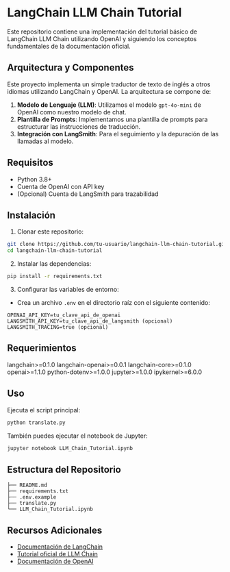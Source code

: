 # LangChain LLM Chain Tutorial

Este repositorio contiene una implementación del tutorial básico de LangChain LLM Chain utilizando OpenAI y siguiendo los conceptos fundamentales de la documentación oficial.

## Arquitectura y Componentes

Este proyecto implementa un simple traductor de texto de inglés a otros idiomas utilizando LangChain y OpenAI. La arquitectura se compone de:

1. **Modelo de Lenguaje (LLM)**: Utilizamos el modelo `gpt-4o-mini` de OpenAI como nuestro modelo de chat.
2. **Plantilla de Prompts**: Implementamos una plantilla de prompts para estructurar las instrucciones de traducción.
3. **Integración con LangSmith**: Para el seguimiento y la depuración de las llamadas al modelo.

## Requisitos

- Python 3.8+
- Cuenta de OpenAI con API key
- (Opcional) Cuenta de LangSmith para trazabilidad

## Instalación

1. Clonar este repositorio:
```bash
git clone https://github.com/tu-usuario/langchain-llm-chain-tutorial.git
cd langchain-llm-chain-tutorial
```

2. Instalar las dependencias:
```bash
pip install -r requirements.txt
```

3. Configurar las variables de entorno:
- Crea un archivo `.env` en el directorio raíz con el siguiente contenido:
```
OPENAI_API_KEY=tu_clave_api_de_openai
LANGSMITH_API_KEY=tu_clave_api_de_langsmith (opcional)
LANGSMITH_TRACING=true (opcional)
```

## Requerimientos
langchain>=0.1.0
langchain-openai>=0.0.1
langchain-core>=0.1.0
openai>=1.1.0
python-dotenv>=1.0.0
jupyter>=1.0.0
ipykernel>=6.0.0

## Uso

Ejecuta el script principal:

```bash
python translate.py
```

También puedes ejecutar el notebook de Jupyter:

```bash
jupyter notebook LLM_Chain_Tutorial.ipynb
```

## Estructura del Repositorio

```
├── README.md
├── requirements.txt
├── .env.example
├── translate.py
└── LLM_Chain_Tutorial.ipynb
```

## Recursos Adicionales

- [Documentación de LangChain](https://python.langchain.com/docs/)
- [Tutorial oficial de LLM Chain](https://python.langchain.com/docs/tutorials/llm_chain/)
- [Documentación de OpenAI](https://platform.openai.com/docs/api-reference)